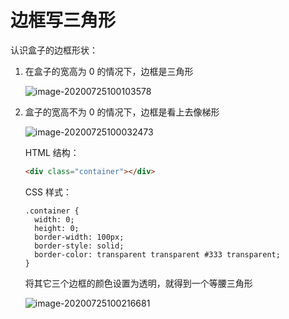 # 边框写三角形

认识盒子的边框形状：

1. 在盒子的宽高为 0 的情况下，边框是三角形

   ![image-20200725100103578](https://i.loli.net/2020/07/25/Bgo9xnD4S5CuQUP.png)

2. 盒子的宽高不为 0 的情况下，边框是看上去像梯形

   ![image-20200725100032473](https://i.loli.net/2020/07/25/YsEMmeC2qWKLc9t.png)

   HTML 结构：
   
   ````html
   <div class="container"></div> 
   ````
   
   CSS 样式：
   
   ````
   .container {
     width: 0;
     height: 0;
     border-width: 100px;
     border-style: solid;
     border-color: transparent transparent #333 transparent;
   }
   ````
   
   将其它三个边框的颜色设置为透明，就得到一个等腰三角形
   
   ![image-20200725100216681](https://i.loli.net/2020/07/26/cMT95LOZgRSpP31.png)